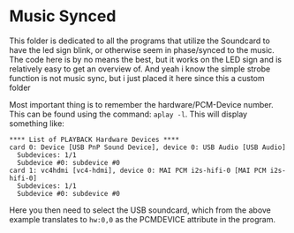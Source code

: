 # Music Synced

This folder is dedicated to all the programs that utilize the Soundcard to have the led sign blink, or otherwise seem in phase/synced to the music.
The code here is by no means the best, but it works on the LED sign and is relatively easy to get an overview of.
And yeah i know the simple strobe function is not music sync, but i just placed it here since this a custom folder

Most important thing is to remember the hardware/PCM-Device number. This can be found using the command: `aplay -l`. This will display something like:
```
**** List of PLAYBACK Hardware Devices ****
card 0: Device [USB PnP Sound Device], device 0: USB Audio [USB Audio]
  Subdevices: 1/1
  Subdevice #0: subdevice #0
card 1: vc4hdmi [vc4-hdmi], device 0: MAI PCM i2s-hifi-0 [MAI PCM i2s-hifi-0]
  Subdevices: 1/1
  Subdevice #0: subdevice #0
```

Here you then need to select the USB soundcard, which from the above example translates to `hw:0,0` as the PCMDEVICE attribute in the program.

